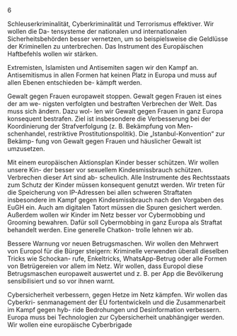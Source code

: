  
6 
 
Schleuserkriminalität, Cyberkriminalität und Terrorismus effektiver. Wir wollen die Da-
tensysteme der nationalen und internationalen Sicherheitsbehörden besser vernetzen, 
um so beispielsweise die Geldlüsse der Kriminellen zu unterbrechen. Das Instrument 
des Europäischen Haftbefehls wollen wir stärken. 
 
Extremisten, Islamisten und Antisemiten sagen wir den Kampf an. Antisemitismus in 
allen Formen hat keinen Platz in Europa und muss auf allen Ebenen entschieden be-
kämpft werden. 
 
Gewalt gegen Frauen europaweit stoppen. Gewalt gegen Frauen ist eines der am we-
nigsten verfolgten und bestraften Verbrechen der Welt. Das muss sich ändern. Dazu wol-
len wir Gewalt gegen Frauen in ganz Europa konsequent bestrafen. Ziel ist insbesondere 
die Verbesserung bei der Koordinierung der Strafverfolgung (z. B. Bekämpfung von Men-
schenhandel, restriktive Prostitutionspolitik). Die „Istanbul-Konvention“ zur Bekämp-
fung von Gewalt gegen Frauen und häuslicher Gewalt ist umzusetzen. 
 
Mit einem europäischen Aktionsplan Kinder besser schützen. Wir wollen unsere Kin-
der besser vor sexuellem Kindesmissbrauch schützen. Verbrechen dieser Art sind ab-
scheulich. Alle Instrumente des Rechtsstaats zum Schutz der Kinder müssen konsequent 
genutzt werden. Wir treten für die Speicherung von IP-Adressen bei allen schweren 
Straftaten insbesondere im Kampf gegen Kindesmissbrauch nach den Vorgaben des 
EuGH ein. Auch am digitalen Tatort müssen die Spuren gesichert werden. Außerdem 
wollen wir Kinder im Netz besser vor Cybermobbing und Grooming bewahren. Dafür soll 
Cybermobbing in ganz Europa als Straftat behandelt werden. Eine generelle Chatkon-
trolle lehnen wir ab. 
 
Bessere Warnung vor neuen Betrugsmaschen. Wir wollen den Mehrwert von Europol 
für die Bürger steigern: Kriminelle verwenden überall dieselben Tricks wie Schockan-
rufe, Enkeltricks, WhatsApp-Betrug oder alle Formen von Betrügereien vor allem im 
Netz. Wir wollen, dass Europol diese Betrugsmaschen europaweit auswertet und z. B. per 
App die Bevölkerung sensibilisiert und so vor ihnen warnt. 
 
Cybersicherheit verbessern, gegen Hetze im Netz kämpfen. Wir wollen das Cyberkri-
senmanagement der EU fortentwickeln und die Zusammenarbeit im Kampf gegen hyb-
ride Bedrohungen und Desinformation verbessern. Europa muss bei Technologien zur 
Cybersicherheit unabhängiger werden. Wir wollen eine europäische Cyberbrigade 
